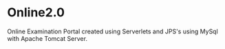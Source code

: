 # Online2.0
Online Examination Portal created using Serverlets and JPS's using MySql with Apache Tomcat Server.
